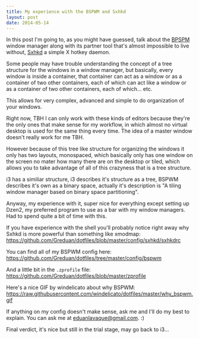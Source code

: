 ```yaml
---
title: My experience with the BSPWM and Sxhkd
layout: post
date: 2014-05-14
---
```


In this post I'm going to, as you might have guessed, talk about the
[BPSPM](https://github.com/baskerville/bspwm/) window manager along with its
partner tool that's almost impossible to live without,
[Sxhkd](https://github.com/baskerville/sxhkd) a simple X hotkey daemon.

Some people may have trouble understanding the concept of a tree structure for
the windows in a window manager, but basically, every window is inside
a container, that container can act as a window or as a container of two other
containers, each of which can act like a window or as a container of two other
containers, each of which... etc.

This allows for very complex, advanced and simple to do organization of your
windows.

Right now, TBH I can only work with these kinds of editors because they're the
only ones that make sense for my workflow, in which almost no virtual desktop is
used for the same thing every time. The idea of a master window doesn't really
work for me TBH.

However because of this tree like structure for organizing the windows it only
has two layouts, monospaced, which basically only has one window on the screen
no mater how many there are on the desktop or tiled, which allows you to take
advantage of all of this crazyness that is a tree structure.

i3 has a similiar structure, i3 describes it's structure as a tree, BSPWM
describes it's own as a binary space, actually it's description is "A tiling
window manager based on binary space partitioning".

Anyway, my experience with it, super nice for everything except setting up
Dzen2, my preferred program to use as a bar with my window managers. Had to
spend quite a bit of time with this.

If you have experience with the shell you'll probably notice right away why
Sxhkd is more powerful than something like xmodmap:
<https://github.com/Greduan/dotfiles/blob/master/config/sxhkd/sxhkdrc>

You can find all of my BSPWM config here:
<https://github.com/Greduan/dotfiles/tree/master/config/bspwm>

And a little bit in the `.zprofile` file:
<https://github.com/Greduan/dotfiles/blob/master/zprofile>

Here's a nice GIF by windelicato about why BSPWM:
<https://raw.githubusercontent.com/windelicato/dotfiles/master/why_bspwm.gif>

If anything on my config doesn't make sense, ask me and I'll do my best to
explain. You can ask me at <eduanlavaque@gmail.com>. :)

Final verdict, it's nice but still in the trial stage, may go back to i3...
